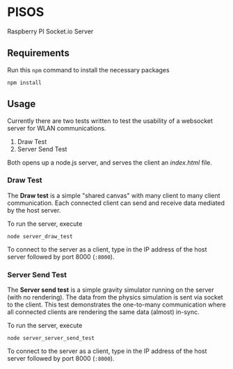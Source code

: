 # PISOS
Raspberry PI Socket.io Server

## Requirements

Run this `npm` command to install the necessary packages

```shell
npm install
```

## Usage

Currently there are two tests written to test the usability of a websocket server for WLAN communications.

1. Draw Test
2. Server Send Test

Both opens up a node.js server, and serves the client an *index.html* file.

### Draw Test

The **Draw test** is a simple "shared canvas" with many client to many client communication. Each connected client can send and receive data mediated by the host server.

To run the server, execute

```shell
node server_draw_test
```

To connect to the server as a client, type in the IP address of the host server followed by port 8000 (`:8000`).

### Server Send Test

The **Server send test** is a simple gravity simulator running on the server (with no rendering). The data from the physics simulation is sent via socket to the client. This test demonstrates the one-to-many communication where all connected clients are rendering the same data (almost) in-sync.

To run the server, execute

```shell
node server_server_send_test
```

To connect to the server as a client, type in the IP address of the host server followed by port 8000 (`:8000`).